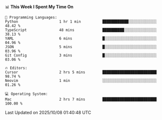 <!--START_SECTION:waka-->
📊 **This Week I Spent My Time On** 

```text
💬 Programming Languages: 
Python                   1 hr 1 min          ████████████░░░░░░░░░░░░░   48.42 % 
TypeScript               48 mins             ██████████░░░░░░░░░░░░░░░   38.13 % 
YAML                     6 mins              █░░░░░░░░░░░░░░░░░░░░░░░░   04.96 % 
JSON                     5 mins              █░░░░░░░░░░░░░░░░░░░░░░░░   03.96 % 
Git Config               3 mins              █░░░░░░░░░░░░░░░░░░░░░░░░   03.06 % 

🔥 Editors: 
Cursor                   2 hrs 5 mins        █████████████████████████   98.74 % 
Neovim                   1 min               ░░░░░░░░░░░░░░░░░░░░░░░░░   01.26 % 

💻 Operating System: 
Mac                      2 hrs 7 mins        █████████████████████████   100.00 % 
```


 Last Updated on 2025/10/08 01:40:48 UTC
<!--END_SECTION:waka-->
